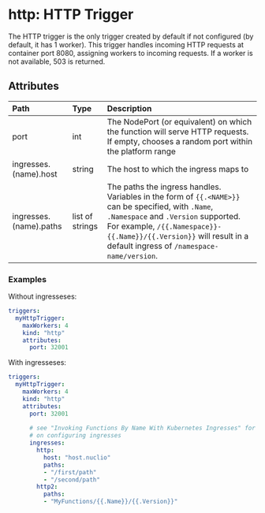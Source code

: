 # http: HTTP Trigger

The HTTP trigger is the only trigger created by default if not configured (by default, it has 1 worker). This trigger handles incoming HTTP requests at container port 8080, assigning workers to incoming requests. If a worker is not available, 503 is returned.

## Attributes

| Path | Type | Description |
| :--- | :--- | :--- |
| port | int | The NodePort (or equivalent) on which the function will serve HTTP requests. If empty, chooses a random port within the platform range |
| ingresses.(name).host | string | The host to which the ingress maps to |
| ingresses.(name).paths | list of strings | The paths the ingress handles. Variables in the form of `{{.<NAME>}}` can be specified, with `.Name`, `.Namespace` and `.Version` supported. For example, `/{{.Namespace}}-{{.Name}}/{{.Version}}` will result in a default ingress of `/namespace-name/version`. |

### Examples

Without ingresseses:

```yaml
triggers:
  myHttpTrigger:
    maxWorkers: 4
    kind: "http"
    attributes:
      port: 32001
```

With ingresseses:

```yaml
triggers:
  myHttpTrigger:
    maxWorkers: 4
    kind: "http"
    attributes:
      port: 32001
  
      # see "Invoking Functions By Name With Kubernetes Ingresses" for more details
      # on configuring ingresses
      ingresses:
        http:
          host: "host.nuclio"
          paths:
          - "/first/path"
          - "/second/path"
        http2:
          paths:
          - "MyFunctions/{{.Name}}/{{.Version}}"
```
